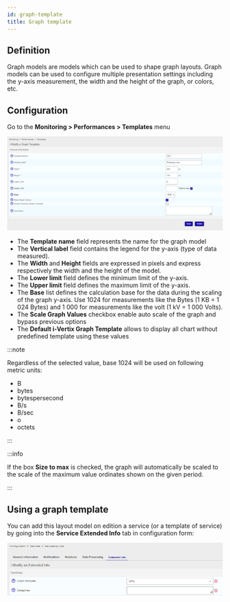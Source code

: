 ```yaml
---
id: graph-template
title: Graph template
---
```


## Definition

Graph models are models which can be used to shape graph layouts. Graph models can be used to configure multiple
presentation settings including the y-axis measurement, the width and the height of the graph, or colors, etc.

## Configuration

Go to the **Monitoring \> Performances \> Templates** menu

![image](../assets/performance-graphs/02addgraph_template.png)

* The **Template name** field represents the name for the graph model
* The **Vertical label** field contains the legend for the y-axis (type of data measured).
* The **Width** and **Height** fields are expressed in pixels and express respectively the width and the height of the model.
* The **Lower limit** field defines the minimum limit of the y-axis.
* The **Upper limit** field defines the maximum limit of the y-axis.
* The **Base** list defines the calculation base for the data during the scaling of the graph y-axis. Use 1024 for measurements like the Bytes (1 KB = 1 024 Bytes) and 1 000 for measurements like the volt (1 kV = 1 000 Volts).
* The **Scale Graph Values** checkbox enable auto scale of the graph and bypass previous options
* The **Default i-Vertix Graph Template** allows to display all chart without predefined template using these values

:::note

Regardless of the selected value, base 1024 will be used on following metric units:

* B
* bytes
* bytespersecond
* B/s
* B/sec
* o
* octets

:::

:::info

If the box **Size to max** is checked, the graph will automatically be scaled to the scale of the maximum value ordinates shown on the given period.

:::

## Using a graph template

You can add this layout model on edition a service (or a template of service) by going into the **Service Extended Info**
tab in configuration form:

![image](../assets/performance-graphs/02linkgraph_template.png)
